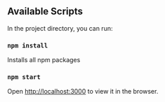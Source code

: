 ## Available Scripts

In the project directory, you can run:

### `npm install`

Installs all npm packages

### `npm start`

Open [http://localhost:3000](http://localhost:3000) to view it in the browser.

